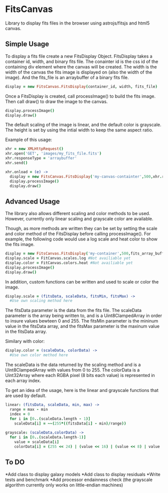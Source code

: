 FitsCanvas
===================

Library to display fits files in the browser using astrojs/fitsjs and html5 canvas.

Simple Usage
---
To display a fits file create a new FitsDisplay Object.  FitsDisplay takes a container id, width, and binary fits file.
The conainter id is the css id of the containing div element where the canvas will be created.
The width is the width of the canvas the fits image is displayed on (also the width of the image).
And the fits_file is an arraybuffer of a binary fits file.
```coffeescript
display = new FitsCanvas.FitsDisplay(container_id, width, fits_file)
```
Once a FitsDisplay is created, call processImage() to build the fits image.
Then call draw() to draw the image to the canvas.
```coffeescript
display.processImage()
display.draw()
```
The default scaling of the image is linear, and the default color is grayscale.
The height is set by using the intial width to keep the same aspect ratio.

Example of this usage:
```coffeescript
xhr = new XMLHttpRequest()
xhr.open('GET', 'images/my_fits_file.fits')
xhr.responseType = 'arraybuffer'  	
xhr.send()

xhr.onload = (e) ->
  display = new FitsCanvas.FitsDisplay('my-canvas-containter',500,xhr.response)
  display.processImage()
  display.draw()
```

Advanced Usage
---
The library also allows different scaling and color methods to be used.
However, currently only linear scaling and grayscale color are available.

Though, as more methods are written they can be set by setting the scale and color method of the FitsDisplay 
before calling processImage(). For example, the following code would use a log scale 
and heat color to show the fits image.
```coffeescript
display = new FitsCanvas.FitsDisplay('my-container',500,fits_array_buffer)
display.scale = FitCanvas.scales.log #Not availiable yet
display.color = FitCanvas.colors.heat #Not availiable yet
display.processImage()
display.draw()
```
In addition, custom functions can be written and used to scale or color the image.
```coffeescript
display.scale = (fitsData, scaleData, fitsMin, fitsMax) ->
  #Use own scaling method here
```
The fitsData parameter is the data from the fits file.  The scaleData parameter is the array being written to, 
and is a Uint8ClampedArray in order to insure values bewteen 0 and 255.  The fitsMin parameter is the 
mininum value in the fitsData array, and the fitsMax parameter is the maxinum value in the fitsData array.

Similary with color:
```coffeescript
display.color = (scaleData, colorData) ->
  #Use own color method here
```
The scaleData is the data returned by the scaling method and is a Uint8ClampedArray with values from 0 to 255.
The colorData is a Uint32Array where each RGBA pixel (8 bits each value) is represented in each array index.

To get an idea of the usage, here is the linear and grayscale functions that are used by default.
```coffeescript
linear: (fitsData, scaleData, min, max) ->
  range = max - min
  index = 0
  for i in [0..(scaleData.length - 1)]
    scaleData[i] = ~~(255*((fitsData[i] - min)/range))
    
grayscale: (scaleData,colorData) ->
  for i in [0..(scaleData.length-1)]
    value = scaleData[i]
    colorData[i] = (255 << 24) | (value << 16) | (value << 8) | value
```

To DO
---
*Add class to display galaxy models
*Add class to display residuals
*Write tests and benchmark
*Add processor endainness check (the grayscale algorithm currently only works on little-endian machines)


